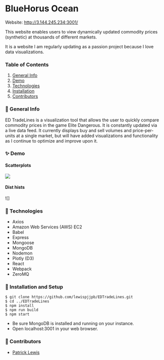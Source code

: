 # BlueHorus Ocean
Website: http://3.144.245.234:3001/

This website enables users to view dynamically updated commodity prices (synthetic) at thousands of different markets.

It is a website I am regularly updating as a passion project because I love data visualizations.

### Table of Contents
1. [General Info](#-General-Info)
2. [Demo](#-Demo)
3. [Technologies](#-Technologies)
4. [Installation](#-Installation)
5. [Contributors](#-Contributors)


### 🌴 General Info
ED TradeLines is a visualization tool that allows the user to quickly compare commodity prices in the game Elite Dangerous.  It is constantly updated via a live data feed.  It currently displays buy and sell volumes and price-per-units at a single market, but will have added visualizations and functionality as I continue to optimize and improve upon it.

### ✨ Demo
#### Scatterplots
![](https://iili.io/YKOScX.png)

#### Dist hists
![]


### 🧪 Technologies
* Axios
* Amazon Web Services (AWS) EC2
* Babel
* Express
* Mongoose
* MongoDB
* Nodemon
* Plotly (D3)
* React
* Webpack
* ZeroMQ

### 🚀 Installation and Setup
```
$ git clone https://github.com/lewispjjpb/EDTradeLines.git
$ cd ../EDTradeLines
$ npm install
$ npm run build
$ npm start
```

* Be sure MongoDB is installed and running on your instance.
* Open localhost:3001 in your web browser.


### 🤝 Contributors
- [Patrick Lewis](https://github.com/lewispjjpb)
